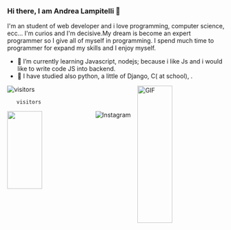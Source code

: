 ### Hi there, I am Andrea Lampitelli  👋
I'm an student of web developer and i love programming, computer science, ecc...
I'm curios and I'm decisive.My dream is become an expert programmer so I give all of myself in programming.
I spend much time to programmer for expand my skills and I enjoy myself. 
- 🚀 I’m currently learning Javascript, nodejs; because i like Js and i would like to write code JS into backend.
- 🌠 I have studied also python, a little of Django, C( at school), .
<img align="right" alt="GIF" src="https://github.com/Gapur/Gapur/blob/master/coding.gif?raw=true" width="40%" height="318" />

![visitors](https://visitor-badge.glitch.me/badge?page_id=page.id)

      

       visitors
      
 <img height="180em" align="left" src="https://github-readme-stats.vercel.app/api?username=andylampi&show_icons=true&hide_border=true&&count_private=true&include_all_commits=true"  width="40%" />
     
      
![Instagram](https://img.shields.io/instagram)
